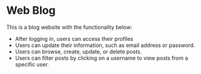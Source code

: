 # Web Blog
This is a blog website with the functionality below:
- After logging in, users can access their profiles
- Users can update their information, such as email address or password.
- Users can browse, create, update, or delete posts. 
- Users can filter posts by clicking on a username to view posts from a specific user.
